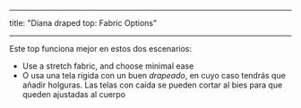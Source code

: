 - - -
title: "Diana draped top: Fabric Options"
- - -

Este top funciona mejor en estos dos escenarios:

- Use a stretch fabric, and choose minimal ease
- O usa una tela rígida con un buen _drapeado_, en cuyo caso tendrás que añadir holguras. Las telas con caída se pueden cortar al bies para que queden ajustadas al cuerpo
